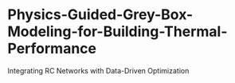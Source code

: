 # Physics-Guided-Grey-Box-Modeling-for-Building-Thermal-Performance
Integrating RC Networks with Data-Driven Optimization

